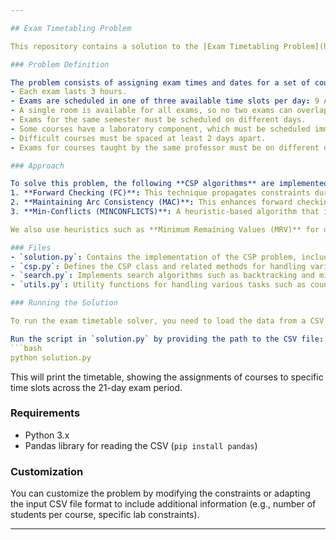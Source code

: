 ```yaml
---

## Exam Timetabling Problem

This repository contains a solution to the [Exam Timetabling Problem](https://docs.google.com/document/d/1pUqw3_9tcPo4oDqnvtGTVU85PhRdGxLzVUApBY4zHP4/edit?tab=t.0) using **Constraint Satisfaction Problems (CSPs)**. It was part of the 2024-2025 [AI1 course](https://cgi.di.uoa.gr/~ys02/) The goal is to generate an exam timetable for a given set of courses, professors, and constraints, such as room availability, professor schedules, and student workload, all while adhering to specific rules like avoiding conflicts between courses from the same semester or professor.

### Problem Definition

The problem consists of assigning exam times and dates for a set of courses during a 21-day examination period, with the following constraints:
- Each exam lasts 3 hours.
- Exams are scheduled in one of three available time slots per day: 9 AM - 12 PM, 12 PM - 3 PM, or 3 PM - 6 PM.
- A single room is available for all exams, so no two exams can overlap in time.
- Exams for the same semester must be scheduled on different days.
- Some courses have a laboratory component, which must be scheduled immediately after the theory exam on the same day.
- Difficult courses must be spaced at least 2 days apart.
- Exams for courses taught by the same professor must be on different days.

### Approach

To solve this problem, the following **CSP algorithms** are implemented and applied:
1. **Forward Checking (FC)**: This technique propagates constraints during the assignment process, checking if an assignment is consistent with the existing ones.
2. **Maintaining Arc Consistency (MAC)**: This enhances forward checking by ensuring that all variable domains are arc-consistent before each assignment.
3. **Min-Conflicts (MINCONFLICTS)**: A heuristic-based algorithm that iteratively selects variables with the most conflicts and assigns them values that minimize conflicts.

We also use heuristics such as **Minimum Remaining Values (MRV)** for dynamic variable ordering and **Least Constraining Value (LCV)** for value ordering.

### Files
- `solution.py`: Contains the implementation of the CSP problem, including loading the course data, defining the CSP model, and solving the timetable problem using the algorithms.
- `csp.py`: Defines the CSP class and related methods for handling variable assignments, constraints, and inference techniques like forward checking and arc consistency.
- `search.py`: Implements search algorithms such as backtracking and min-conflicts for CSP solutions.
- `utils.py`: Utility functions for handling various tasks such as counting, removing duplicates, and handling statistical operations.

### Running the Solution

To run the exam timetable solver, you need to load the data from a CSV file that contains the course information. The solution uses **Pandas** to read the CSV and organize the data into the correct format.

Run the script in `solution.py` by providing the path to the CSV file:
```bash
python solution.py
```

This will print the timetable, showing the assignments of courses to specific time slots across the 21-day exam period.

### Requirements
- Python 3.x
- Pandas library for reading the CSV (`pip install pandas`)

### Customization
You can customize the problem by modifying the constraints or adapting the input CSV file format to include additional information (e.g., number of students per course, specific lab constraints).

---
```

